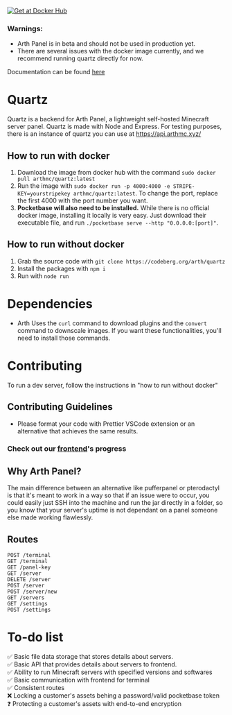 [![Get at Docker Hub](https://img.shields.io/badge/Docker-2CA5E0?style=for-the-badge&logo=docker&logoColor=white)](https://hub.docker.com/r/arthmc/quartz)

### Warnings:

- Arth Panel is in beta and should not be used in production yet.
- There are several issues with the docker image currently, and we recommend running quartz directly for now.

Documentation can be found [here](https://codeberg.org/arth/quartz/wiki)

# Quartz

Quartz is a backend for Arth Panel, a lightweight self-hosted Minecraft server panel. Quartz is made with Node and Express. For testing purposes, there is an instance of quartz you can use at https://api.arthmc.xyz/

## How to run with docker

1. Download the image from docker hub with the command `sudo docker pull arthmc/quartz:latest`
2. Run the image with `sudo docker run -p 4000:4000 -e STRIPE-KEY=yourstripekey arthmc/quartz:latest`. To change the port, replace the first 4000 with the port number you want.
3. **Pocketbase will also need to be installed.** While there is no official docker image, installing it locally is very easy. Just download their executable file, and run `./pocketbase serve --http "0.0.0.0:[port]"`.

## How to run without docker
1. Grab the source code with `git clone https://codeberg.org/arth/quartz`
2. Install the packages with `npm i`
3. Run with `node run`

# Dependencies
- Arth Uses the `curl` command to download plugins and the `convert` command to downscale images. If you want these functionalities, you'll need to install those commands.

# Contributing

To run a dev server, follow the instructions in "how to run without docker"

## Contributing Guidelines

- Please format your code with Prettier VSCode extension or an alternative that achieves the same results.

### Check out our [frontend](https://github.com/arthmc/observer)'s progress

## Why Arth Panel?

The main difference between an alternative like pufferpanel or pterodactyl is that it's meant to work in a way so that if an issue were to occur, you could easily just SSH into the machine and run the jar directly in a folder, so you know that your server's uptime is not dependant on a panel someone else made working flawlessly.

## Routes

```
POST /terminal
GET /terminal
GET /panel-key
GET /server
DELETE /server
POST /server
POST /server/new
GET /servers
GET /settings
POST /settings
```

# To-do list

✅ Basic file data storage that stores details about servers.  
✅ Basic API that provides details about servers to frontend.  
✅ Ability to run Minecraft servers with specified versions and softwares  
✅ Basic communication with frontend for terminal  
✅ Consistent routes  
❌ Locking a customer's assets behing a password/valid pocketbase token  
❓ Protecting a customer's assets with end-to-end encryption  
  
